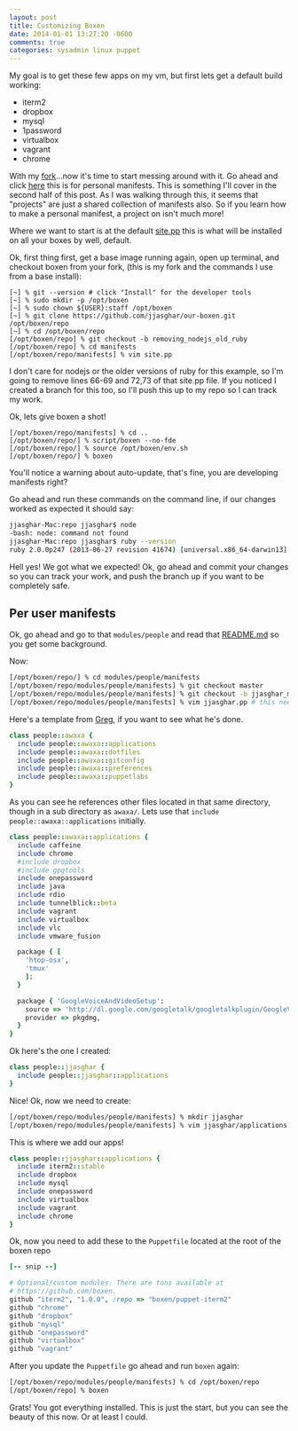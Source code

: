 ```yaml
---
layout: post
title: Customizing Boxen
date: 2014-01-01 13:27:20 -0600
comments: true
categories: sysadmin linux puppet
---
```


My goal is to get these few apps on my vm, but first lets get a default build working:

*   iterm2
*   dropbox
*   mysql
*   1password
*   virtualbox
*   vagrant
*   chrome

With my [fork](https://github.com/jjasghar/our-boxen)...now it's time to start messing around with it. Go ahead and click [here](https://github.com/jjasghar/our-boxen/tree/master/modules/people) this is for personal manifests. This is something I'll cover in the second half of this post. As I was walking through this, it seems that "projects" are just a shared collection of manifests also. So if you learn how to make a personal manifest, a project on isn't much more!

Where we want to start is at the default [site.pp](https://github.com/jjasghar/our-boxen/blob/master/manifests/site.pp) this is what will be installed on all your boxes by well, default.

Ok, first thing first, get a base image running again, open up terminal, and checkout boxen from your fork, (this is my fork and the commands I use from a base install):
```
[~] % git --version # click "Install" for the developer tools
[~] % sudo mkdir -p /opt/boxen
[~] % sudo chown ${USER}:staff /opt/boxen
[~] % git clone https://github.com/jjasghar/our-boxen.git /opt/boxen/repo
[~] % cd /opt/boxen/repo
[/opt/boxen/repo] % git checkout -b removing_nodejs_old_ruby
[/opt/boxen/repo] % cd manifests
[/opt/boxen/repo/manifests] % vim site.pp
```
I don't care for nodejs or the older versions of ruby for this example, so I'm going to remove lines 66-69 and 72,73 of that site.pp file. If you noticed I created a branch for this too, so I'll push this up to my repo so I can track my work.

Ok, lets give boxen a shot!
```
[/opt/boxen/repo/manifests] % cd ..
[/opt/boxen/repo/] % script/boxen --no-fde
[/opt/boxen/repo/] % source /opt/boxen/env.sh
[/opt/boxen/repo/] % boxen
```
You'll notice a warning about auto-update, that's fine, you are developing manifests right?

Go ahead and run these commands on the command line, if our changes worked as expected it should say:
```bash
jjasghar-Mac:repo jjasghar$ node
-bash: node: command not found
jjasghar-Mac:repo jjasghar$ ruby --version
ruby 2.0.0p247 (2013-06-27 revision 41674) [universal.x86_64-darwin13]
```
Hell yes! We got what we expected! Ok, go ahead and commit your changes so you can track your work, and push the branch up if you want to be completely safe.

## Per user manifests

Ok, go ahead and go to that `modules/people` and read that [README.md](https://github.com/jjasghar/our-boxen/tree/master/modules/people) so you get some background.

Now:
```bash
[/opt/boxen/repo/] % cd modules/people/manifests
[/opt/boxen/repo/modules/people/manifests] % git checkout master
[/opt/boxen/repo/modules/people/manifests] % git checkout -b jjasghar_manifest
[/opt/boxen/repo/modules/people/manifests] % vim jjasghar.pp # this needs to be your github account name
```
Here's a template from [Greg](https://github.com/awaxa/our-boxen/blob/master/modules/people/manifests/awaxa.pp), if you want to see what he's done.
```ruby awaxa.pp
class people::awaxa {
  include people::awaxa::applications
  include people::awaxa::dotfiles
  include people::awaxa::gitconfig
  include people::awaxa::preferences
  include people::awaxa::puppetlabs
}
```
As you can see he references other files located in that same directory, though in a sub directory as `awaxa/`. Lets use that `include people::awaxa::applications` initially.
```ruby applications.pp
class people::awaxa::applications {
  include caffeine
  include chrome
  #include dropbox
  #include gpgtools
  include onepassword
  include java
  include rdio
  include tunnelblick::beta
  include vagrant
  include virtualbox
  include vlc
  include vmware_fusion

  package { [
    'htop-osx',
    'tmux'
    ]:
  }

  package { 'GoogleVoiceAndVideoSetup':
    source => 'http://dl.google.com/googletalk/googletalkplugin/GoogleVoiceAndVideoSetup.dmg',
    provider => pkgdmg,
  }
}
```
Ok here's the one I created:
```ruby jjasghar.pp
class people::jjasghar {
  include people::jjasghar::applications
}
```
Nice! Ok, now we need to create:
```bash
[/opt/boxen/repo/modules/people/manifests] % mkdir jjasghar
[/opt/boxen/repo/modules/people/manifests] % vim jjasghar/applications.pp
```

This is where we add our apps!
```ruby applications.pp
class people::jjasghar::applications {
  include iterm2::stable
  include dropbox
  include mysql
  include onepassword
  include virtualbox
  include vagrant
  include chrome
}
```

Ok, now you need to add these to the `Puppetfile` located at the root of the boxen repo
```ruby
[-- snip --]

# Optional/custom modules. There are tons available at
# https://github.com/boxen.
github "iterm2", "1.0.0", :repo => "boxen/puppet-iterm2"
github "chrome"
github "dropbox"
github "mysql"
github "onepassword"
github "virtualbox"
github "vagrant"
```

After you update the `Puppetfile` go ahead and run `boxen` again:
```bash
[/opt/boxen/repo/modules/people/manifests] % cd /opt/boxen/repo
[/opt/boxen/repo] % boxen
```

Grats! You got everything installed. This is just the start, but you can see the beauty of this now. Or at least I could.

